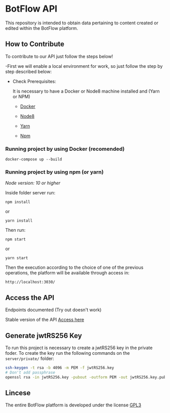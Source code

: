 # BotFlow API
This repository is intended to obtain data pertaining to content created or edited within the BotFlow platform.

## How to Contribute
To contribute to our API just follow the steps below!

-First we will enable a local environment for work, so just follow the step by step described below:
    
* Check Prerequisites:

    It is necessary to have a Docker or Node8 machine installed and (Yarn or NPM)

    * [Docker](https://www.docker.com/)

    * [Node8](https://nodejs.org/es/blog/release/v8.0.0/)

    * [Yarn](https://yarnpkg.com/pt-BR/)

    * [Npm](https://www.npmjs.com/)


### Running project by using Docker (recomended)

``docker-compose up --build``


### Running project by using npm (or yarn)

*Node version: 10 or higher*

Inside folder server run:

``npm install``

or 

``yarn install``

Then run:

``npm start``

or

``yarn start``


Then the execution according to the choice of one of the previous operations, the platform will be available through access in:
    
`http://localhost:3030/`


## Access the API
Endpoints documented (Try out doesn't work)

Stable version of the API [Access here](https://botflow.api.lappis.rocks/api-docs)

## Generate jwtRS256 Key

To run this project is necessary to create a jwtRS256 key in the private foder. To create the key run the following commands on the `server/private/` folder:

``` sh
ssh-keygen -t rsa -b 4096 -m PEM -f jwtRS256.key
# Don't add passphrase
openssl rsa -in jwtRS256.key -pubout -outform PEM -out jwtRS256.key.pub
```

## Lincese
The entire BotFlow platform is developed under the license [GPL3](https://github.com/lappis-unb/BotFlow/blob/master/LICENSE)